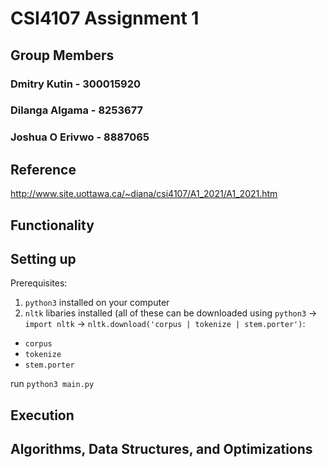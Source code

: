 # CSI4107 Assignment 1

## Group Members

### Dmitry Kutin - 300015920
### Dilanga Algama - 8253677
### Joshua O Erivwo - 8887065

## Reference

http://www.site.uottawa.ca/~diana/csi4107/A1_2021/A1_2021.htm

## Functionality

## Setting up

Prerequisites: 
1. `python3` installed on your computer
2. `nltk` libaries installed (all of these can be downloaded using `python3` -> `import nltk` -> `nltk.download('corpus | tokenize | stem.porter')`: 
  * `corpus`
  * `tokenize`
  * `stem.porter`

run `python3 main.py`

## Execution

## Algorithms, Data Structures, and Optimizations
